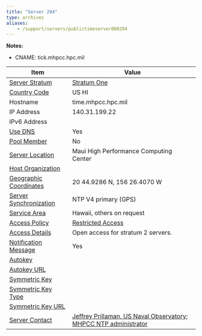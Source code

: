 ```yaml
---
title: "Server 294"
type: archives
aliases:
    - /support/servers/publictimeserver000294
---
```


**Notes:**

* CNAME: tick.mhpcc.hpc.mil

| Item | Value |
| ----- | ----- |
| [Server Stratum](/support/servers/serverstratum) | [Stratum One](/support/servers/stratumonetimeservers) |
| [Country Code](/support/servers/countrycode) | US HI |
| Hostname |  time.mhpcc.hpc.mil |
| IP Address |  140.31.199.22 |
| IPv6 Address | |
| [Use DNS](/support/servers/usedns) | Yes |
| [Pool Member](/support/servers/poolmember) | No |
| [Server Location](/support/servers/serverlocation) |  Maui High Performance Computing Center  |
| [Host Organization](/support/servers/hostorganization) | |
| [ Geographic Coordinates](/support/servers/geographiccoordinates) |  20 44.9286 N, 156 26.4070 W |
| [Server Synchronization](/support/servers/serversynchronization) |  NTP V4 primary (GPS)  |
| [Service Area](/support/servers/servicearea) |  Hawaii, others on request  |
| [Access Policy](/support/servers/accesspolicy) | [Restricted Access](/support/servers/restrictedaccess) |
| [Access Details](/support/servers/accessdetails) |  Open access for stratum 2 servers.  |
| [Notification Message](/support/servers/notificationmessage) | Yes |
| [Autokey](/support/servers/autokey) |  |
| [Autokey URL](/support/servers/autokeyurl) | |
| [Symmetric Key](/support/servers/symmetrickey) |  |
| [Symmetric Key Type](/support/servers/symmetrickeytype) | |
| [Symmetric Key URL](/support/servers/symmetrickeyurl) | |
| [Server Contact](/support/servers/servercontact) | [ Jeffrey Prillaman, US Naval Observatory](mailto:jeffrey.prillaman@usno.navy.mil); [MHPCC NTP administrator](mailto:ntp@mhpcc.edu) |